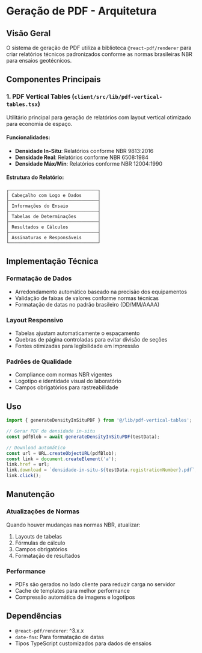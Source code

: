 # Geração de PDF - Arquitetura

## Visão Geral

O sistema de geração de PDF utiliza a biblioteca `@react-pdf/renderer` para criar relatórios técnicos padronizados conforme as normas brasileiras NBR para ensaios geotécnicos.

## Componentes Principais

### 1. PDF Vertical Tables (`client/src/lib/pdf-vertical-tables.tsx`)

Utilitário principal para geração de relatórios com layout vertical otimizado para economia de espaço.

#### Funcionalidades:
- **Densidade In-Situ**: Relatórios conforme NBR 9813:2016
- **Densidade Real**: Relatórios conforme NBR 6508:1984  
- **Densidade Máx/Mín**: Relatórios conforme NBR 12004:1990

#### Estrutura do Relatório:
```
┌─────────────────────────────────┐
│ Cabeçalho com Logo e Dados      │
├─────────────────────────────────┤
│ Informações do Ensaio           │
├─────────────────────────────────┤
│ Tabelas de Determinações        │
├─────────────────────────────────┤
│ Resultados e Cálculos           │
├─────────────────────────────────┤
│ Assinaturas e Responsáveis      │
└─────────────────────────────────┘
```

## Implementação Técnica

### Formatação de Dados
- Arredondamento automático baseado na precisão dos equipamentos
- Validação de faixas de valores conforme normas técnicas
- Formatação de datas no padrão brasileiro (DD/MM/AAAA)

### Layout Responsivo
- Tabelas ajustam automaticamente o espaçamento
- Quebras de página controladas para evitar divisão de seções
- Fontes otimizadas para legibilidade em impressão

### Padrões de Qualidade
- Compliance com normas NBR vigentes
- Logotipo e identidade visual do laboratório
- Campos obrigatórios para rastreabilidade

## Uso

```typescript
import { generateDensityInSituPDF } from '@/lib/pdf-vertical-tables';

// Gerar PDF de densidade in-situ
const pdfBlob = await generateDensityInSituPDF(testData);

// Download automático
const url = URL.createObjectURL(pdfBlob);
const link = document.createElement('a');
link.href = url;
link.download = `densidade-in-situ-${testData.registrationNumber}.pdf`;
link.click();
```

## Manutenção

### Atualizações de Normas
Quando houver mudanças nas normas NBR, atualizar:
1. Layouts de tabelas
2. Fórmulas de cálculo
3. Campos obrigatórios
4. Formatação de resultados

### Performance
- PDFs são gerados no lado cliente para reduzir carga no servidor
- Cache de templates para melhor performance
- Compressão automática de imagens e logotipos

## Dependências

- `@react-pdf/renderer`: ^3.x.x
- `date-fns`: Para formatação de datas
- Tipos TypeScript customizados para dados de ensaios